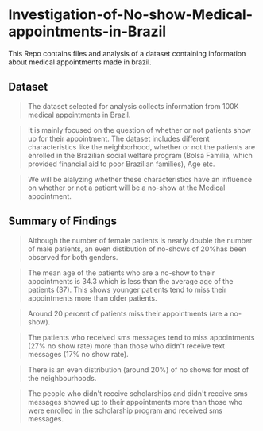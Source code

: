 # Investigation-of-No-show-Medical-appointments-in-Brazil
This Repo contains files and analysis of a dataset containing information about medical appointments made in brazil.

## Dataset
> The dataset selected for analysis collects information from 100K medical appointments in Brazil. 

> It is mainly focused on the question of whether or not patients show up for their appointment. The dataset includes different characteristics like the neighborhood, whether or not the patients are enrolled in the Brazilian social welfare program (Bolsa Família, which provided financial aid to poor Brazilian families), Age etc.

> We will be alalyzing whether these characteristics have an influence on whether or not a patient will be a no-show at the Medical appointment.

## Summary of Findings
> Although the number of female patients is nearly double the number of male patients, an even distibution of no-shows of 20%has been observed for both genders.

> The mean age of the patients who are a no-show to their appointments is 34.3 which is less than the average age of the patients (37). This shows younger patients tend to miss their appointments more than older patients.

> Around 20 percent of patients miss their appointments (are a no-show).

> The patients who received sms messages tend to miss appointments (27% no show rate) more than those who didn't receive text messages (17% no show rate).

> There is an even distribution (around 20%) of no shows for most of the neighbourhoods.

> The people who didn't receive scholarships and didn't receive sms messages showed up to their appointments more than those who were enrolled in the scholarship program and received sms messages.
